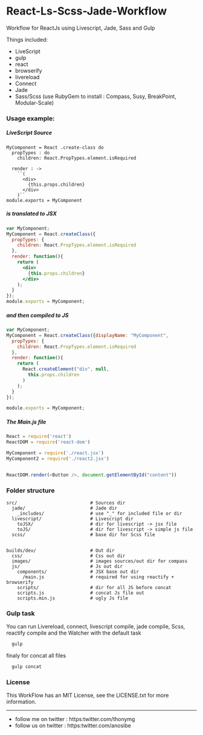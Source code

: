 # React-Ls-Scss-Jade-Workflow
Workflow for ReactJs using Livescript, Jade, Sass and Gulp

Things included:
  -  LiveScript
  -  gulp
  -  react
  -  browserify
  -  livereload
  -  Connect
  -  Jade
  -  Sass/Scss (use RubyGem to install : Compass, Susy, BreakPoint, Modular-Scale)


### Usage example:

##### LiveScript Source

```ls
MyComponent = React .create-class do
  propTypes : do
    children: React.PropTypes.element.isRequired

  render : ->
    ``(
      <div>
        {this.props.children}
      </div>
    )``
module.exports = MyComponent
```

##### is translated to JSX

```jsx
var MyComponent;
MyComponent = React.createClass({
  propTypes: {
    children: React.PropTypes.element.isRequired
  },
  render: function(){
    return (
      <div>
        {this.props.children}
      </div>
    );
  }
});
module.exports = MyComponent;
```

##### and then compiled to JS

```js
var MyComponent;
MyComponent = React.createClass({displayName: "MyComponent",
  propTypes: {
    children: React.PropTypes.element.isRequired
  },
  render: function(){
    return (
      React.createElement("div", null,
        this.props.children
      )
    );
  }
});

module.exports = MyComponent;
```
##### The Main.js file

```js
React = require('react')
ReactDOM = require('react-dom')

MyComponent = require('./react.jsx')
MyComponent2 = require('./react2.jsx')


ReactDOM.render(<Button />, document.getElementById("content"))

```


### Folder structure

```
src/                           # Sources dir
  jade/                        # Jade dir
    _includes/                 # use "_" for included file or dir
  livescript/                  # Livescript dir
    toJSX/                     # dir for livescript -> jsx file
    toJS/                      # dir for livescript -> simple js file
  scss/                        # base dir for Scss file


builds/dev/                    # Out dir
  css/                         # Css out dir
  images/                      # images sources/out dir for compass
  js/                          # Js out dir
    components/                # JSX base out dir
      /main.js                 # required for using reactify + browserify
    scripts/                   # dir for all JS before concat
    scripts.js                 # concat Js file out
    scripts.min.js             # ugly Js file
```

### Gulp task

You can run Livereload, connect, livescript compile, jade compile, Scss, reactify compile and the Watcher with the default task
```sh
  gulp
```

finaly for concat all files

```sh
  gulp concat
```

### License

This WorkFlow has an MIT License, see the LICENSE.txt for more information.

********************************************************
  - follow me on twitter : https:twitter.com/thonymg
  - follow us on twitter : https:twitter.com/anosibe

